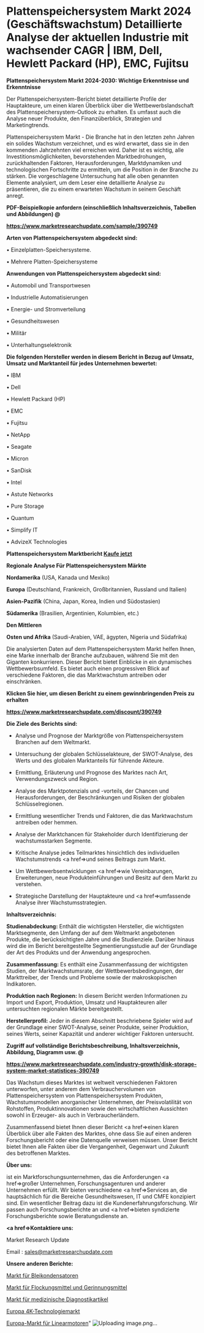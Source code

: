 # Plattenspeichersystem Markt 2024 (Geschäftswachstum) Detaillierte Analyse der aktuellen Industrie mit wachsender CAGR | IBM, Dell, Hewlett Packard (HP), EMC, Fujitsu

<strong>Plattenspeichersystem Markt 2024-2030: Wichtige Erkenntnisse und Erkenntnisse</strong>

Der Plattenspeichersystem-Bericht bietet detaillierte Profile der Hauptakteure, um einen klaren Überblick über die Wettbewerbslandschaft des Plattenspeichersystem-Outlook zu erhalten. Es umfasst auch die Analyse neuer Produkte, den Finanzüberblick, Strategien und Marketingtrends.

Plattenspeichersystem Markt - Die Branche hat in den letzten zehn Jahren ein solides Wachstum verzeichnet, und es wird erwartet, dass sie in den kommenden Jahrzehnten viel erreichen wird. Daher ist es wichtig, alle Investitionsmöglichkeiten, bevorstehenden Marktbedrohungen, zurückhaltenden Faktoren, Herausforderungen, Marktdynamiken und technologischen Fortschritte zu ermitteln, um die Position in der Branche zu stärken. Die vorgeschlagene Untersuchung hat alle oben genannten Elemente analysiert, um dem Leser eine detaillierte Analyse zu präsentieren, die zu einem erwarteten Wachstum in seinem Geschäft anregt.



<strong><b>PDF-Beispielkopie anfordern (einschließlich Inhaltsverzeichnis, Tabellen und Abbildungen) @ </b></strong>

<strong><a href=https://www.marketresearchupdate.com/sample/390749>

<strong>https://www.marketresearchupdate.com/sample/390749</u></a></strong></strong>



<strong>Arten von Plattenspeichersystem abgedeckt sind:</strong>

• Einzelplatten-Speichersysteme.

• Mehrere Platten-Speichersysteme



<strong>Anwendungen von Plattenspeichersystem abgedeckt sind:</strong>

• Automobil und Transportwesen

• Industrielle Automatisierungen

• Energie- und Stromverteilung

• Gesundheitswesen

• Militär

• Unterhaltungselektronik



<strong>Die folgenden Hersteller werden in diesem Bericht in Bezug auf Umsatz, Umsatz und Marktanteil für jedes Unternehmen bewertet:</strong>

• IBM

• Dell

• Hewlett Packard (HP)

• EMC

• Fujitsu

• NetApp

• Seagate

• Micron

• SanDisk

• Intel

• Astute Networks

• Pure Storage

• Quantum

• Simplify IT

• AdvizeX Technologies



<strong>Plattenspeichersystem Marktbericht <a href=https://www.marketresearchupdate.com/buynow/390749>Kaufe jetzt</a></strong>



<strong>Regionale Analyse Für Plattenspeichersystem Märkte</strong>



<strong>Nordamerika</strong> (USA, Kanada und Mexiko)



<strong>Europa</strong> (Deutschland, Frankreich, Großbritannien, Russland und Italien)



<strong>Asien-Pazifik</strong> (China, Japan, Korea, Indien und Südostasien)



<strong>Südamerika</strong> (Brasilien, Argentinien, Kolumbien, etc.)



<strong>Den Mittleren</strong> 

<strong>Osten und Afrika</strong> (Saudi-Arabien, VAE, ägypten, Nigeria und Südafrika)

Die analysierten Daten auf dem Plattenspeichersystem Markt helfen Ihnen, eine Marke innerhalb der Branche aufzubauen, während Sie mit den Giganten konkurrieren. Dieser Bericht bietet Einblicke in ein dynamisches Wettbewerbsumfeld. Es bietet auch einen progressiven Blick auf verschiedene Faktoren, die das Marktwachstum antreiben oder einschränken.



<strong>Klicken Sie hier, um diesen Bericht zu einem gewinnbringenden Preis zu erhalten
</strong>

<strong><a href=https://www.marketresearchupdate.com/discount/390749>https://www.marketresearchupdate.com/discount/390749</b></u></strong></a>



<strong>Die Ziele des Berichts sind:</strong>

- Analyse und Prognose der Marktgröße von Plattenspeichersystem Branchen auf dem Weltmarkt.

- Untersuchung der globalen Schlüsselakteure, der SWOT-Analyse, des Werts und des globalen Marktanteils für führende Akteure.

- Ermittlung, Erläuterung und Prognose des Marktes nach Art, Verwendungszweck und Region.

- Analyse des Marktpotenzials und -vorteils, der Chancen und Herausforderungen, der Beschränkungen und Risiken der globalen Schlüsselregionen.

- Ermittlung wesentlicher Trends und Faktoren, die das Marktwachstum antreiben oder hemmen.

- Analyse der Marktchancen für Stakeholder durch Identifizierung der wachstumsstarken Segmente.

- Kritische Analyse jedes Teilmarktes hinsichtlich des individuellen Wachstumstrends <a href=>und</a> seines Beitrags zum Markt.

- Um Wettbewerbsentwicklungen <a href=>wie</a> Vereinbarungen, Erweiterungen, neue Produkteinführungen und Besitz auf dem Markt zu verstehen.

- Strategische Darstellung der Hauptakteure und <a href=>umfas</a>sende Analyse ihrer Wachstumsstrategien.



<strong>Inhaltsverzeichnis:</strong>



<strong>Studienabdeckung:</strong> Enthält die wichtigsten Hersteller, die wichtigsten Marktsegmente, den Umfang der auf dem Weltmarkt angebotenen Produkte, die berücksichtigten Jahre und die Studienziele. Darüber hinaus wird die im Bericht bereitgestellte Segmentierungsstudie auf der Grundlage der Art des Produkts und der Anwendung angesprochen.



<strong>Zusammenfassung:</strong> Es enthält eine Zusammenfassung der wichtigsten Studien, der Marktwachstumsrate, der Wettbewerbsbedingungen, der Markttreiber, der Trends und Probleme sowie der makroskopischen Indikatoren.



<strong>Produktion nach Regionen:</strong> In diesem Bericht werden Informationen zu Import und Export, Produktion, Umsatz und Hauptakteuren aller untersuchten regionalen Märkte bereitgestellt.



<strong>Herstellerprofil:</strong> Jeder in diesem Abschnitt beschriebene Spieler wird auf der Grundlage einer SWOT-Analyse, seiner Produkte, seiner Produktion, seines Werts, seiner Kapazität und anderer wichtiger Faktoren untersucht.



<strong><b>Zugriff auf vollständige Berichtsbeschreibung, Inhaltsverzeichnis, Abbildung, Diagramm usw. @ </b></strong>

<strong><a href=https://www.marketresearchupdate.com/industry-growth/disk-storage-system-market-statistices-390749>https://www.marketresearchupdate.com/industry-growth/disk-storage-system-market-statistices-390749</a></strong>

Das Wachstum dieses Marktes ist weltweit verschiedenen Faktoren unterworfen, unter anderem dem Verbrauchervolumen von Plattenspeichersystem von Plattenspeichersystem Produkten, Wachstumsmodellen anorganischer Unternehmen, der Preisvolatilität von Rohstoffen, Produktinnovationen sowie den wirtschaftlichen Aussichten sowohl in Erzeuger- als auch in Verbraucherländern.

Zusammenfassend bietet Ihnen dieser Bericht <a href=>einen</a> klaren Überblick über alle Fakten des Marktes, ohne dass Sie auf einen anderen Forschungsbericht oder eine Datenquelle verweisen müssen. Unser Bericht bietet Ihnen alle Fakten über die Vergangenheit, Gegenwart und Zukunft des betroffenen Marktes.



<strong>Über uns:</strong>

 ist ein Marktforschungsunternehmen, das die Anforderungen <a href=>großer</a> Unternehmen, Forschungsagenturen und anderer Unternehmen erfüllt. Wir bieten verschiedene <a href=>Services</a> an, die hauptsächlich für die Bereiche Gesundheitswesen, IT und CMFE konzipiert sind. Ein wesentlicher Beitrag dazu ist die Kundenerfahrungsforschung. Wir passen auch Forschungsberichte an und <a href=>bieten</a> syndizierte Forschungsberichte sowie Beratungsdienste an.



<strong><a href=>Kontaktiere uns:</a></strong>

Market Research Update

Email : sales@marketresearchupdate.com



<strong>Unsere anderen Berichte:</strong>

<a href=https://www.linkedin.com/pulse/lead-type-capacitors-market-size-growth-set-surge>Markt für Bleikondensatoren</a>

<a href=https://www.linkedin.com/pulse/flocculant-coagulant-market-size-set-grow-remarkable>Markt für Flockungsmittel und Gerinnungsmittel</a>

<a href=https://www.linkedin.com/pulse/medical-diagnostic-supplies-market-report-2023-top-company>Markt für medizinische Diagnostikartikel</a>

<a href=https://www.linkedin.com/pulse/europe-4k-technology-market-2023-comprehensive>Europa 4K-Technologiemarkt</a>

<a href=https://www.linkedin.com/pulse/europe-linear-motors-market-new-report-future>Europa-Markt für Linearmotoren</a>"
![Uploading image.png…]()
